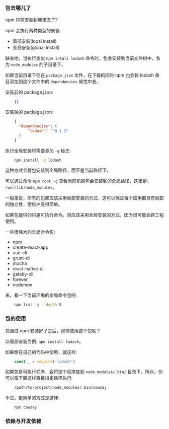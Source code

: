 
### 包去哪儿了

npm 将包安装到哪里去了?

npm 会执行两种类型的安装:
* 局部安装(local install)
* 全局安装(global install)

缺省地，当执行类似 `npm intall lodash` 命令时，包会安装到当前文件树中，名为 `node_modules` 的子目录下。

如果当前目录下存在 `package.json` 文件，在下载的同时 npm 也会将 lodash 条目添加到这个文件中的 `dependencies` 属性中去。

安装前的 package.json:
```json
    {}
```

安装后的 package.json:
```json
    {
      "dependencies": {
          "lodash": "^8.1.2"
      }
    }
```

执行全局安装时需要添加 `-g` 标志:
```bash
    npm install -g lodash
```
这种方式会将包安装到全局路径，而不是当前路径下。

可以通过命令 `npm root -g` 查看当前机器包会安装到的全局路径，这里是: `/usr/lib/node_modules`。

一般来说，所有的包都应该采用局部安装的方式，这可以保证每个应用都具有局部的独立性，使维护变得简单。

如果包提供的只是可执行命令，则应该采用全局安装的方式，因为很可能会跨工程使用。

一些很伟大的全局命令包:
* npm
* create-react-app
* vue-cli
* grunt-cli
* mocha
* react-native-cli
* gatsby-cli
* forever
* nodemon

来，看一下当前环境的全局命令包吧:
```bash
    npm list -g --depth 0
```


### 包的使用


包通过 npm 安装好了之后，如何使用这个包呢？

以局部安装为例: `npm install lodash`。

如果想在自己的代码中使用，就这样:
```js
    const _ = require('lodash')
```

如果包是可执行程序，会将这个程序放到 `node_modules/.bin/` 目录下。所以，你可以像下面这样直接指定路径执行:
```bash
    /path/to/project/node_modules/.bin/cowsay
```

不过，更简单的方式是这样:
```bash
    npx cowsay
```


### 依赖与开发依赖

